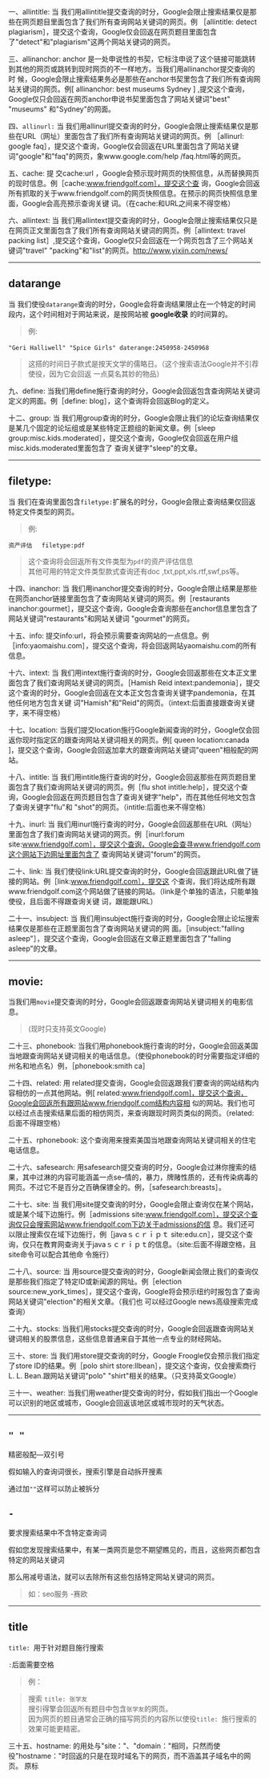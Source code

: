 一、allintitle:
当 我们用allintitle提交查询的时分，Google会限止搜索结果仅是那些在网页题目里面包含了我们所有查询网站关键词的网页。例 ［allintitle: detect plagiarism］，提交这个查询，Google仅会回返在网页题目里面包含了"detect"和"plagiarism"这两个网站关键词的网页。


三、allinanchor:
anchor 是一处申说性的书契，它标注申说了这个链接可能跳转到其他的网页或跳转到现时网页的不一样地方。当我们用allinanchor提交查询的时 候，Google会限止搜索结果务必是那些在anchor书契里包含了我们所有查询网站关键词的网页。例[ allinanchor: best museums Sydney ] ,提交这个查询，Google仅只会回返在网页anchor申说书契里面包含了网站关键词"best" "museums" 和"Sydney"的网面。

四、`allinurl:`
当 我们用allinurl提交查询的时分，Google会限止搜索结果仅是那些在URL（网址）里面包含了我们所有查询网站关键词的网页。例 ［allinurl: google faq］，提交这个查询，Google仅会回返在URL里面包含了网站关键词"google"和"faq"的网页，象www.google.com/help /faq.html等的网页。

五、cache:
提 交cache:url ，Google会预示现时网页的快照信息，从而替换网页的现时信息。例［cache:www.friendgolf.com］，提交这个查 询，Google会回返所有抓取的关于www.friendgolf.com的网页快照信息。在预示的网页快照信息里面，Google会高亮预示查询关键 词。（在cache:和URL之间来不得空格）

六、allintext:
当 我们用allintext提交查询的时分，Google会限止搜索结果仅只是在网页正文里面包含了我们所有查询网站关键词的网页。例［allintext: travel packing list］,提交这个查询，Google仅只会回返在一个网页包含了三个网站关键词"travel" "packing"和"list"的网页。http://www.yixiin.com/news/

---
## datarange
当 我们使役`datarange`查询的时分，Google会将查询结果限止在一个特定的时间段内，这个时间相对于网站来说，是按网站被 **google收录** 的时间算的。
>例:　
```
"Geri Halliwell" "Spice Girls" daterange:2450958-2450968　
```
>
>这搭的时间日子款式是按天文学的儒略日。（这个搜索语法Google并不引荐使役，因为它会回返 一点莫名其妙的物品）

九、define:
当我们用define施行查询的时分，Google会回返包含查询网站关键词定义的网面。例［define: blog］，这个查询将会回返Blog的定义。

十二、group:
当 我们用group查询的时分，Google会限止我们的论坛查询结果仅是某几个固定的论坛组或是某些特定正题组的新闻文章。例［sleep group:misc.kids.moderated］，提交这个查询，Google仅会回返在用户组misc.kids.moderated里面包含了 查询关键字"sleep"的文章。

---
## filetype:

当 我们在查询里面包含`filetype:`扩展名的时分，Google会限止查询结果仅回返特定文件类型的网页。

>例:
```
资产评估　 filetype:pdf
```
>这个查询将会回返所有文件类型为`pdf`的资产评估信息 <br/>
>其他可用的特定文件类型款式查询还有doc ,txt,ppt,xls.rtf,swf,ps等。

十四、inanchor:
当 我们用inanchor提交查询的时分，Google会限止结果是那些在网页anchor链接里面包含了查询网站关键词的网页。例［restaurants inanchor:gourmet］，提交这个查询，Google会查询那些在anchor信息里包含了网站关键词"restaurants"和网站关键词 "gourmet"的网页。

十五、info:
提交info:url，将会预示需要查询网站的一点信息。例［info:yaomaishu.com］，提交这个查询，将会回返网站yaomaishu.com的所有信息。

十六、intext:
当 我们用intext施行查询的时分，Google会回返那些在文本正文里面包含了我们查询网站关键词的网页。［Hamish Reid intext:pandemonia］，提交这个查询的时分，Google会回返在文本正文包含查询关键字pandemonia，在其他任何地方包含关键 词"Hamish"和"Reid"的网页。（intext:后面直接跟查询关键字，来不得空格）

十七、location:
当我们提交location施行Google新闻查询的时分，Google仅会回返你现时指定区的跟查询网站关键词相关的网页。例[ queen location:canada ]，提交这个查询，Google会回返加拿大的跟查询网站关键词"queen"相般配的网站。

十八、intitle:
当 我们用intitle施行查询的时分，Google会回返那些在网页题目里面包含了我们查询网站关键词的网页。例［flu shot intitle:help］，提交这个查询，Google会回返在网页题目包含了查询关键字"help"，而在其他任何地文包含了查询关键字"flu"和 "shot"的网页。（intitle:后面也来不得空格）

十九、inurl:
当 我们用inurl施行查询的时分，Google会回返那些在URL（网址）里面包含了我们查询网站关键词的网页。例［inurl:forum site:www.friendgolf.com］，提交这个查询，Google会查寻www.friendgolf.com这个网站下边网址里面包含了 查询网站关键词"forum"的网页。

二十、link:
当 我们使役link:URL提交查询的时分，Google会回返跟此URL做了链接的网站。例［link:www.friendgolf.com］，提交这 个查询，我们将达成所有跟www.friendgolf.com这个网站做了链接的网站。（link是个单独的语法，只能单独使役，且后面不得跟查询关键 词，跟能跟URL）

二十一、insubject:
当 我们用insubject施行查询的时分，Google会限止论坛搜索结果仅是那些在正题里面包含了查询网站关键词的网 面。［insubject:"falling asleep"］，提交这个查询，Google会回返在文章正题里面包含了"falling asleep"的文章。

---
## movie:

当我们用`movie`提交查询的时分，Google会回返跟查询网站关键词相关的电影信息。
>(现时只支持英文Google)

二十三、phonebook:
当我们用phonebook施行查询的时分，Google会回返美国当地跟查询网站关键词相关的电话信息。（使役phonebook的时分需要指定详细的州名和地点名）例，［phonebook:smith ca］

二十四、related:
用 related提交查询，Google会回返跟我们要查询的网站结构内容相仿的一点其他网站。例[ related:www.friendgolf.com]，提交这个查询，Google会回返所有跟网站www.friendgolf.com结构内容相 似的网站。我们也可以经过点击搜索结果后面的相仿网页，来查询跟现时网页类似的网页。（related:后面不得跟空格）

二十五、rphonebook:
这个查询用来搜索美国当地跟查询网站关键词相关的住宅电话信息。

二十六、safesearch:
用safesearch提交查询的时分，Google会过淋你搜索的结果，其中过淋的内容可能涵盖一点se–情的，暴力，牌赌性质的，还有传染病毒的网页。不过它不是百分之百确保镖全的。例，［safesearch:breasts］。

二十七、site:
当 我们用site提交查询的时分，Google会限止查询仅在某个网站，或是某个域下边施行。例［admissions site:www.friendgolf.com］，提交这个查询仅只会搜索网站www.friendgolf.com下边关于admissions的信 息。我们还可以限止搜索仅在域下边施行，例［javaｓｃｒｉｐｔ site:edu.cn］，提交这个查询，仅只在教育网查询关于javaｓｃｒｉｐｔ的信息。（site:后面不得跟空格，且site命令可以配合其他命 令施行）

二十八、source:
当 用source提交查询的时分，Google新闻会限止我们的查询仅是那些我们指定了特定ID或新闻源的网址。例［election source:new_york_times］，提交这个查询，Google将会预示纽约时报包含了查询网站关键词"election"的相关文章。（我们也 可以经过Google news高级搜索完成查询）

二十九、stocks:
当我们用stocks提交查询的时分，Google会回返跟查询网站关键词相关的股票信息，这些信息普通来自于其他一点专业的财经网站。

三十、store:
当 我们用store提交查询的时分，Google Froogle仅会预示我们指定了store ID的结果。例［polo shirt store:llbean］，提交这个查询，仅会搜索商行L. L. Bean.跟网站关键词"polo" "shirt"相关的结果。（只支持英文Google）

三十一、weather:
当我们用weather提交查询的时分，假如我们指出一个Google可以识别的地区或城市，Google会回返该地区或城市现时的天气状态。

---
## `" "`

精密般配—双引号

假如输入的查询词很长，搜索引擎是自动拆开搜素

通过加`""`这样可以防止被拆分

## `-`
要求搜索结果中不含特定查询词 

假如您发现搜索结果中，有某一类网页是您不期望瞧见的，而且，这些网页都包含特定的网站关键词

那么用减号语法，就可以去除所有这些包括特定网站关键词的网页。
>如：seo服务 -赛欧

---
## title
`title: `用于针对题目施行搜索

`:`后面需要空格

>例：

>搜索 `title: 张学友` <br/>
>搜引得擎会回返所有题目中包含`张学友`的网页。<br/>
>因为网页的题目通常会正确的描写网页的内容所以使役`title: `施行搜索的效果可能更精密。

三十五、hostname:
的用处与"site："、"domain："相同，只然而使役"hostname："时回返的只是在现时域名下的网页，而不涵盖其子域名中的网页。
原标